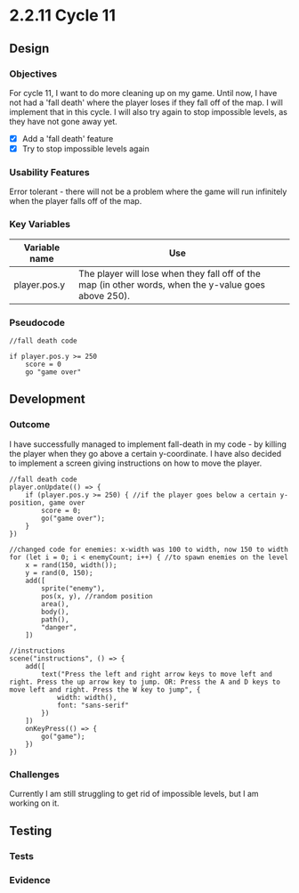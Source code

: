 # 2.2.11 Cycle 11

## Design

### Objectives

For cycle 11, I want to do more cleaning up on my game. Until now, I have not had a 'fall death' where the player loses if they fall off of the map. I will implement that in this cycle. I will also try again to stop impossible levels, as they have not gone away yet.

* [x] Add a 'fall death' feature
* [x] Try to stop impossible levels again

### Usability Features

Error tolerant - there will not be a problem where the game will run infinitely when the player falls off of the map.

### Key Variables

<table><thead><tr><th>Variable name</th><th>Use</th><th data-hidden></th></tr></thead><tbody><tr><td>player.pos.y</td><td>The player will lose when they fall off of the map (in other words, when the y-value goes above 250).</td><td></td></tr></tbody></table>

### Pseudocode

```
//fall death code

if player.pos.y >= 250
    score = 0
    go "game over"
```

## Development

### Outcome

I have successfully managed to implement fall-death in my code - by killing the player when they go above a certain y-coordinate. I have also decided to implement a screen giving instructions on how to move the player.

```
//fall death code
player.onUpdate(() => {
    if (player.pos.y >= 250) { //if the player goes below a certain y-position, game over
        score = 0;
        go("game over");
    }
})

//changed code for enemies: x-width was 100 to width, now 150 to width
for (let i = 0; i < enemyCount; i++) { //to spawn enemies on the level
    x = rand(150, width());
    y = rand(0, 150);
    add([
        sprite("enemy"),
        pos(x, y), //random position
        area(),
        body(),
        path(),
        "danger",
    ])

//instructions
scene("instructions", () => {
    add([
        text("Press the left and right arrow keys to move left and right. Press the up arrow key to jump. OR: Press the A and D keys to move left and right. Press the W key to jump", {
            width: width(),
            font: "sans-serif"
        })
    ])
    onKeyPress(() => {
        go("game");
    })
})
```

### Challenges

Currently I am still struggling to get rid of impossible levels, but I am working on it.

## Testing

### Tests

### Evidence
